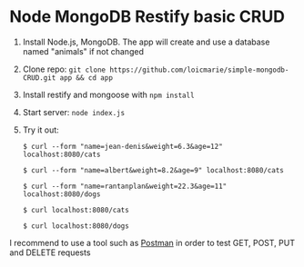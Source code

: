 # Node MongoDB Restify basic CRUD
1. Install Node.js, MongoDB. The app will create and use a database named "animals" if not changed
2. Clone repo: `git clone https://github.com/loicmarie/simple-mongodb-CRUD.git app && cd app`
3. Install restify and mongoose with `npm install`
4. Start server: `node index.js`
5. Try it out:

    `$ curl --form "name=jean-denis&weight=6.3&age=12" localhost:8080/cats`

    `$ curl --form "name=albert&weight=8.2&age=9" localhost:8080/cats`

    `$ curl --form "name=rantanplan&weight=22.3&age=11" localhost:8080/dogs`

    `$ curl localhost:8080/cats`

    `$ curl localhost:8080/dogs`

I recommend to use a tool such as [Postman](https://chrome.google.com/webstore/detail/postman/fhbjgbiflinjbdggehcddcbncdddomop) in order to test GET, POST, PUT and DELETE requests
